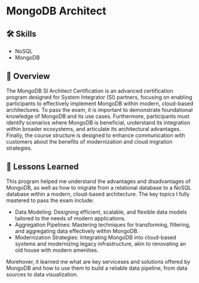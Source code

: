 #  MongoDB Architect 

## 🛠 Skills
- NoSQL
- MongoDB

## 📝 Overview
The MongoDB SI Architect Certification is an advanced certification program designed for System Integrator (SI) partners, focusing on enabling participants to effectively implement MongoDB within modern, cloud-based architectures. To pass the exam, it is important to demonstrate foundational knowledge of MongoDB and its use cases. Furthermore, participants must identify scenarios where MongoDB is beneficial, understand its integration within broader ecosystems, and articulate its architectural advantages. Finally, the course structure is designed to enhance communication with customers about the benefits of modernization and cloud migration strategies.

## 📖 Lessons Learned
This program helped me understand the advantages and disadvantages of MongoDB, as well as how to migrate from a relational database to a NoSQL database within a modern, cloud-based architecture. The key topics I fully mastered to pass the exam include:

- Data Modeling: Designing efficient, scalable, and flexible data models tailored to the needs of modern applications.
- Aggregation Pipelines: Mastering techniques for transforming, filtering, and aggregating data effectively within MongoDB.
- Modernization Strategies: Integrating MongoDB into cloud-based systems and modernizing legacy infrastructure, akin to renovating an old house with modern amenities.

Morehover, it learned me what are key serviceses and solutions offered by MongoDB and how to use them to build a reliable data pipeline, from data sources to data visualization.
​